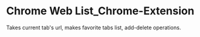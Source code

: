 # Chrome Web List_Chrome-Extension
 Takes current tab's url, makes favorite tabs list, add-delete operations. 
